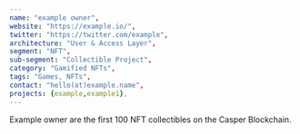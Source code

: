 ```yaml
---
name: "example owner", 
website: "https://example.io/", 
twitter: "https://twitter.com/example",
architecture: "User & Access Layer",
segment: "NFT",
sub-segment: "Collectible Project",
category: "Gamified NFTs",
tags: "Games, NFTs",
contact: "hello(at)example.name",
projects: {example,example1},
--- 
```

<!--lang:en--> 
Example owner are the first 100 NFT collectibles on the Casper Blockchain.
<!--lang:es--] 
Example owner son los primeros 100 coleccionables NFT en Casper Blockchain.
<!--lang:de--] 
Example owner sind die ersten 100 NFT-Sammlerstücke auf der Casper Blockchain.
<!--lang:fr--] 
Example owner sont les 100 premiers objets de collection NFT sur la Blockchain Casper.
<!--lang:pl--] 
Example owner to pierwsze 100 przedmiotów kolekcjonerskich NFT w Casper Blockchain.
<!--lang:uk--] 
Example owner — це перші 100 предметів колекціонування NFT у Casper Blockchain.
[!--lang:*--> 
